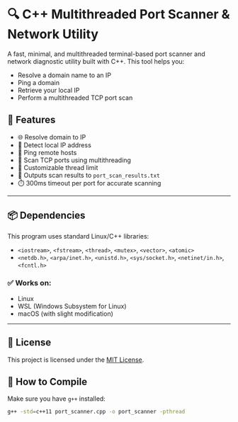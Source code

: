 # 🔍 C++ Multithreaded Port Scanner & Network Utility

A fast, minimal, and multithreaded terminal-based port scanner and network diagnostic utility built with C++. This tool helps you:
- Resolve a domain name to an IP
- Ping a domain
- Retrieve your local IP
- Perform a multithreaded TCP port scan

## 🚀 Features

- 🌐 Resolve domain to IP
- 📡 Detect local IP address
- 📶 Ping remote hosts
- 🔎 Scan TCP ports using multithreading
- 🧵 Customizable thread limit
- 📝 Outputs scan results to `port_scan_results.txt`
- ⏱️ 300ms timeout per port for accurate scanning

---

## 📦 Dependencies

This program uses standard Linux/C++ libraries:
- `<iostream>`, `<fstream>`, `<thread>`, `<mutex>`, `<vector>`, `<atomic>`
- `<netdb.h>`, `<arpa/inet.h>`, `<unistd.h>`, `<sys/socket.h>`, `<netinet/in.h>`, `<fcntl.h>`

### ✅ Works on:
- Linux
- WSL (Windows Subsystem for Linux)
- macOS (with slight modification)

---
## 📄 License

This project is licensed under the [MIT License](LICENSE).


## 🧪 How to Compile

Make sure you have `g++` installed:

```bash
g++ -std=c++11 port_scanner.cpp -o port_scanner -pthread
